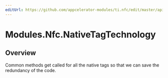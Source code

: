 ```yaml
---
editUrl: https://github.com/appcelerator-modules/ti.nfc/edit/master/apidoc/NativeTagTechnology.yml
---
```

# Modules.Nfc.NativeTagTechnology

<TypeHeader/>

## Overview

Common methods get called for all the native tags so that we can save the redundancy of the code.

<ApiDocs/>
